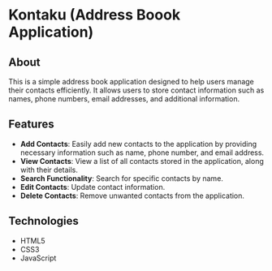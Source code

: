 # Kontaku (Address Boook Application)

## About

This is a simple address book application designed to help users manage their contacts efficiently. It allows users to store contact information such as names, phone numbers, email addresses, and additional information.

## Features

-   **Add Contacts**: Easily add new contacts to the application by providing necessary information such as name, phone number, and email address.
-   **View Contacts**: View a list of all contacts stored in the application, along with their details.
-   **Search Functionality**: Search for specific contacts by name.
-   **Edit Contacts**: Update contact information.
-   **Delete Contacts**: Remove unwanted contacts from the application.

## Technologies

-   HTML5
-   CSS3
-   JavaScript
